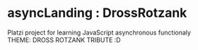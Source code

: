 # asyncLanding : DrossRotzank
Platzi project for learning JavaScript asynchronous functionaly <br>
THEME: DROSS ROTZANK TRIBUTE :D
